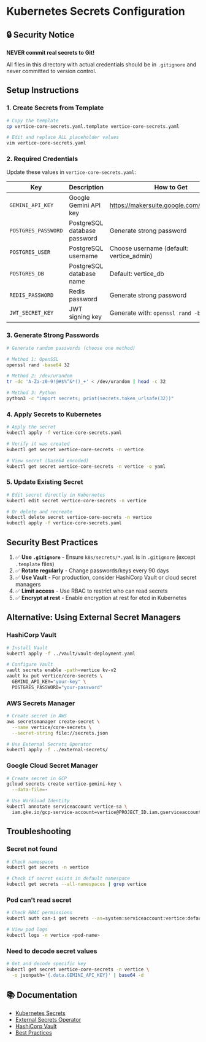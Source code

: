 # Kubernetes Secrets Configuration

## 🔒 Security Notice

**NEVER commit real secrets to Git!**

All files in this directory with actual credentials should be in `.gitignore` and never committed to version control.

## Setup Instructions

### 1. Create Secrets from Template

```bash
# Copy the template
cp vertice-core-secrets.yaml.template vertice-core-secrets.yaml

# Edit and replace ALL placeholder values
vim vertice-core-secrets.yaml
```

### 2. Required Credentials

Update these values in `vertice-core-secrets.yaml`:

| Key | Description | How to Get |
|-----|-------------|------------|
| `GEMINI_API_KEY` | Google Gemini API key | https://makersuite.google.com/app/apikey |
| `POSTGRES_PASSWORD` | PostgreSQL database password | Generate strong password |
| `POSTGRES_USER` | PostgreSQL username | Choose username (default: vertice_admin) |
| `POSTGRES_DB` | PostgreSQL database name | Default: vertice_db |
| `REDIS_PASSWORD` | Redis password | Generate strong password |
| `JWT_SECRET_KEY` | JWT signing key | Generate with: `openssl rand -base64 32` |

### 3. Generate Strong Passwords

```bash
# Generate random passwords (choose one method)

# Method 1: OpenSSL
openssl rand -base64 32

# Method 2: /dev/urandom
tr -dc 'A-Za-z0-9!@#$%^&*()_+' < /dev/urandom | head -c 32

# Method 3: Python
python3 -c "import secrets; print(secrets.token_urlsafe(32))"
```

### 4. Apply Secrets to Kubernetes

```bash
# Apply the secret
kubectl apply -f vertice-core-secrets.yaml

# Verify it was created
kubectl get secret vertice-core-secrets -n vertice

# View secret (base64 encoded)
kubectl get secret vertice-core-secrets -n vertice -o yaml
```

### 5. Update Existing Secret

```bash
# Edit secret directly in Kubernetes
kubectl edit secret vertice-core-secrets -n vertice

# Or delete and recreate
kubectl delete secret vertice-core-secrets -n vertice
kubectl apply -f vertice-core-secrets.yaml
```

## Security Best Practices

1. ✅ **Use `.gitignore`** - Ensure `k8s/secrets/*.yaml` is in `.gitignore` (except `.template` files)
2. ✅ **Rotate regularly** - Change passwords/keys every 90 days
3. ✅ **Use Vault** - For production, consider HashiCorp Vault or cloud secret managers
4. ✅ **Limit access** - Use RBAC to restrict who can read secrets
5. ✅ **Encrypt at rest** - Enable encryption at rest for etcd in Kubernetes

## Alternative: Using External Secret Managers

### HashiCorp Vault

```bash
# Install Vault
kubectl apply -f ../vault/vault-deployment.yaml

# Configure Vault
vault secrets enable -path=vertice kv-v2
vault kv put vertice/core-secrets \
  GEMINI_API_KEY="your-key" \
  POSTGRES_PASSWORD="your-password"
```

### AWS Secrets Manager

```bash
# Create secret in AWS
aws secretsmanager create-secret \
  --name vertice/core-secrets \
  --secret-string file://secrets.json

# Use External Secrets Operator
kubectl apply -f ../external-secrets/
```

### Google Cloud Secret Manager

```bash
# Create secret in GCP
gcloud secrets create vertice-gemini-key \
  --data-file=-

# Use Workload Identity
kubectl annotate serviceaccount vertice-sa \
  iam.gke.io/gcp-service-account=vertice@PROJECT_ID.iam.gserviceaccount.com
```

## Troubleshooting

### Secret not found

```bash
# Check namespace
kubectl get secrets -n vertice

# Check if secret exists in default namespace
kubectl get secrets --all-namespaces | grep vertice
```

### Pod can't read secret

```bash
# Check RBAC permissions
kubectl auth can-i get secrets --as=system:serviceaccount:vertice:default

# View pod logs
kubectl logs -n vertice <pod-name>
```

### Need to decode secret values

```bash
# Get and decode specific key
kubectl get secret vertice-core-secrets -n vertice \
  -o jsonpath='{.data.GEMINI_API_KEY}' | base64 -d
```

## 📚 Documentation

- [Kubernetes Secrets](https://kubernetes.io/docs/concepts/configuration/secret/)
- [External Secrets Operator](https://external-secrets.io/)
- [HashiCorp Vault](https://www.vaultproject.io/docs/platform/k8s)
- [Best Practices](https://kubernetes.io/docs/concepts/security/secrets-good-practices/)
